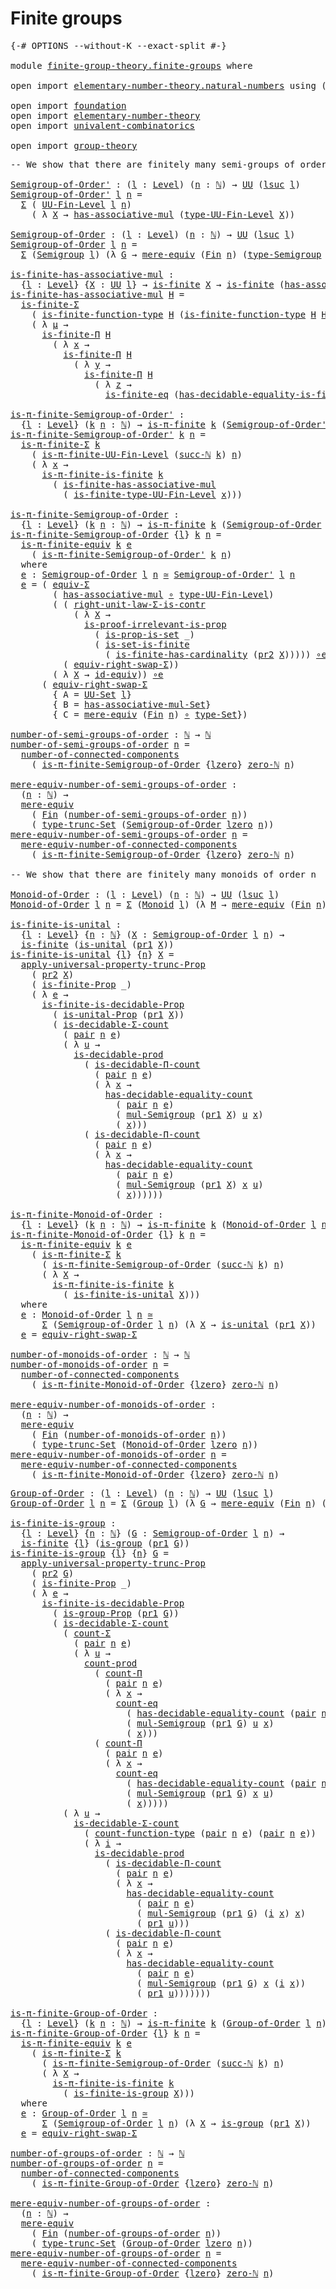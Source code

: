 # Finite groups

<pre class="Agda"><a id="26" class="Symbol">{-#</a> <a id="30" class="Keyword">OPTIONS</a> <a id="38" class="Pragma">--without-K</a> <a id="50" class="Pragma">--exact-split</a> <a id="64" class="Symbol">#-}</a>

<a id="69" class="Keyword">module</a> <a id="76" href="finite-group-theory.finite-groups.html" class="Module">finite-group-theory.finite-groups</a> <a id="110" class="Keyword">where</a>

<a id="117" class="Keyword">open</a> <a id="122" class="Keyword">import</a> <a id="129" href="elementary-number-theory.natural-numbers.html" class="Module">elementary-number-theory.natural-numbers</a> <a id="170" class="Keyword">using</a> <a id="176" class="Symbol">(</a><a id="177" href="elementary-number-theory.natural-numbers.html#1444" class="Datatype">ℕ</a><a id="178" class="Symbol">)</a>

<a id="181" class="Keyword">open</a> <a id="186" class="Keyword">import</a> <a id="193" href="foundation.html" class="Module">foundation</a>
<a id="204" class="Keyword">open</a> <a id="209" class="Keyword">import</a> <a id="216" href="elementary-number-theory.html" class="Module">elementary-number-theory</a>
<a id="241" class="Keyword">open</a> <a id="246" class="Keyword">import</a> <a id="253" href="univalent-combinatorics.html" class="Module">univalent-combinatorics</a>

<a id="278" class="Keyword">open</a> <a id="283" class="Keyword">import</a> <a id="290" href="group-theory.html" class="Module">group-theory</a>
</pre>
<pre class="Agda"><a id="316" class="Comment">-- We show that there are finitely many semi-groups of order n</a>

<a id="Semigroup-of-Order&#39;"></a><a id="380" href="finite-group-theory.finite-groups.html#380" class="Function">Semigroup-of-Order&#39;</a> <a id="400" class="Symbol">:</a> <a id="402" class="Symbol">(</a><a id="403" href="finite-group-theory.finite-groups.html#403" class="Bound">l</a> <a id="405" class="Symbol">:</a> <a id="407" href="Agda.Primitive.html#597" class="Postulate">Level</a><a id="412" class="Symbol">)</a> <a id="414" class="Symbol">(</a><a id="415" href="finite-group-theory.finite-groups.html#415" class="Bound">n</a> <a id="417" class="Symbol">:</a> <a id="419" href="elementary-number-theory.natural-numbers.html#1444" class="Datatype">ℕ</a><a id="420" class="Symbol">)</a> <a id="422" class="Symbol">→</a> <a id="424" href="Agda.Primitive.html#326" class="Primitive">UU</a> <a id="427" class="Symbol">(</a><a id="428" href="Agda.Primitive.html#780" class="Primitive">lsuc</a> <a id="433" href="finite-group-theory.finite-groups.html#403" class="Bound">l</a><a id="434" class="Symbol">)</a>
<a id="436" href="finite-group-theory.finite-groups.html#380" class="Function">Semigroup-of-Order&#39;</a> <a id="456" href="finite-group-theory.finite-groups.html#456" class="Bound">l</a> <a id="458" href="finite-group-theory.finite-groups.html#458" class="Bound">n</a> <a id="460" class="Symbol">=</a>
  <a id="464" href="foundation-core.dependent-pair-types.html#502" class="Record">Σ</a> <a id="466" class="Symbol">(</a> <a id="468" href="univalent-combinatorics.finite-types.html#4556" class="Function">UU-Fin-Level</a> <a id="481" href="finite-group-theory.finite-groups.html#456" class="Bound">l</a> <a id="483" href="finite-group-theory.finite-groups.html#458" class="Bound">n</a><a id="484" class="Symbol">)</a>
    <a id="490" class="Symbol">(</a> <a id="492" class="Symbol">λ</a> <a id="494" href="finite-group-theory.finite-groups.html#494" class="Bound">X</a> <a id="496" class="Symbol">→</a> <a id="498" href="group-theory.semigroups.html#465" class="Function">has-associative-mul</a> <a id="518" class="Symbol">(</a><a id="519" href="univalent-combinatorics.finite-types.html#4651" class="Function">type-UU-Fin-Level</a> <a id="537" href="finite-group-theory.finite-groups.html#494" class="Bound">X</a><a id="538" class="Symbol">))</a>

<a id="Semigroup-of-Order"></a><a id="542" href="finite-group-theory.finite-groups.html#542" class="Function">Semigroup-of-Order</a> <a id="561" class="Symbol">:</a> <a id="563" class="Symbol">(</a><a id="564" href="finite-group-theory.finite-groups.html#564" class="Bound">l</a> <a id="566" class="Symbol">:</a> <a id="568" href="Agda.Primitive.html#597" class="Postulate">Level</a><a id="573" class="Symbol">)</a> <a id="575" class="Symbol">(</a><a id="576" href="finite-group-theory.finite-groups.html#576" class="Bound">n</a> <a id="578" class="Symbol">:</a> <a id="580" href="elementary-number-theory.natural-numbers.html#1444" class="Datatype">ℕ</a><a id="581" class="Symbol">)</a> <a id="583" class="Symbol">→</a> <a id="585" href="Agda.Primitive.html#326" class="Primitive">UU</a> <a id="588" class="Symbol">(</a><a id="589" href="Agda.Primitive.html#780" class="Primitive">lsuc</a> <a id="594" href="finite-group-theory.finite-groups.html#564" class="Bound">l</a><a id="595" class="Symbol">)</a>
<a id="597" href="finite-group-theory.finite-groups.html#542" class="Function">Semigroup-of-Order</a> <a id="616" href="finite-group-theory.finite-groups.html#616" class="Bound">l</a> <a id="618" href="finite-group-theory.finite-groups.html#618" class="Bound">n</a> <a id="620" class="Symbol">=</a>
  <a id="624" href="foundation-core.dependent-pair-types.html#502" class="Record">Σ</a> <a id="626" class="Symbol">(</a><a id="627" href="group-theory.semigroups.html#737" class="Function">Semigroup</a> <a id="637" href="finite-group-theory.finite-groups.html#616" class="Bound">l</a><a id="638" class="Symbol">)</a> <a id="640" class="Symbol">(λ</a> <a id="643" href="finite-group-theory.finite-groups.html#643" class="Bound">G</a> <a id="645" class="Symbol">→</a> <a id="647" href="foundation.mere-equivalences.html#1406" class="Function">mere-equiv</a> <a id="658" class="Symbol">(</a><a id="659" href="univalent-combinatorics.standard-finite-types.html#2072" class="Function">Fin</a> <a id="663" href="finite-group-theory.finite-groups.html#618" class="Bound">n</a><a id="664" class="Symbol">)</a> <a id="666" class="Symbol">(</a><a id="667" href="group-theory.semigroups.html#933" class="Function">type-Semigroup</a> <a id="682" href="finite-group-theory.finite-groups.html#643" class="Bound">G</a><a id="683" class="Symbol">))</a>

<a id="is-finite-has-associative-mul"></a><a id="687" href="finite-group-theory.finite-groups.html#687" class="Function">is-finite-has-associative-mul</a> <a id="717" class="Symbol">:</a>
  <a id="721" class="Symbol">{</a><a id="722" href="finite-group-theory.finite-groups.html#722" class="Bound">l</a> <a id="724" class="Symbol">:</a> <a id="726" href="Agda.Primitive.html#597" class="Postulate">Level</a><a id="731" class="Symbol">}</a> <a id="733" class="Symbol">{</a><a id="734" href="finite-group-theory.finite-groups.html#734" class="Bound">X</a> <a id="736" class="Symbol">:</a> <a id="738" href="Agda.Primitive.html#326" class="Primitive">UU</a> <a id="741" href="finite-group-theory.finite-groups.html#722" class="Bound">l</a><a id="742" class="Symbol">}</a> <a id="744" class="Symbol">→</a> <a id="746" href="univalent-combinatorics.finite-types.html#3651" class="Function">is-finite</a> <a id="756" href="finite-group-theory.finite-groups.html#734" class="Bound">X</a> <a id="758" class="Symbol">→</a> <a id="760" href="univalent-combinatorics.finite-types.html#3651" class="Function">is-finite</a> <a id="770" class="Symbol">(</a><a id="771" href="group-theory.semigroups.html#465" class="Function">has-associative-mul</a> <a id="791" href="finite-group-theory.finite-groups.html#734" class="Bound">X</a><a id="792" class="Symbol">)</a>
<a id="794" href="finite-group-theory.finite-groups.html#687" class="Function">is-finite-has-associative-mul</a> <a id="824" href="finite-group-theory.finite-groups.html#824" class="Bound">H</a> <a id="826" class="Symbol">=</a>
  <a id="830" href="univalent-combinatorics.dependent-sum-finite-types.html#2472" class="Function">is-finite-Σ</a>
    <a id="846" class="Symbol">(</a> <a id="848" href="univalent-combinatorics.finite-function-types.html#810" class="Function">is-finite-function-type</a> <a id="872" href="finite-group-theory.finite-groups.html#824" class="Bound">H</a> <a id="874" class="Symbol">(</a><a id="875" href="univalent-combinatorics.finite-function-types.html#810" class="Function">is-finite-function-type</a> <a id="899" href="finite-group-theory.finite-groups.html#824" class="Bound">H</a> <a id="901" href="finite-group-theory.finite-groups.html#824" class="Bound">H</a><a id="902" class="Symbol">))</a>
    <a id="909" class="Symbol">(</a> <a id="911" class="Symbol">λ</a> <a id="913" href="finite-group-theory.finite-groups.html#913" class="Bound">μ</a> <a id="915" class="Symbol">→</a>
      <a id="923" href="univalent-combinatorics.dependent-product-finite-types.html#696" class="Function">is-finite-Π</a> <a id="935" href="finite-group-theory.finite-groups.html#824" class="Bound">H</a>
        <a id="945" class="Symbol">(</a> <a id="947" class="Symbol">λ</a> <a id="949" href="finite-group-theory.finite-groups.html#949" class="Bound">x</a> <a id="951" class="Symbol">→</a>
          <a id="963" href="univalent-combinatorics.dependent-product-finite-types.html#696" class="Function">is-finite-Π</a> <a id="975" href="finite-group-theory.finite-groups.html#824" class="Bound">H</a>
            <a id="989" class="Symbol">(</a> <a id="991" class="Symbol">λ</a> <a id="993" href="finite-group-theory.finite-groups.html#993" class="Bound">y</a> <a id="995" class="Symbol">→</a>
              <a id="1011" href="univalent-combinatorics.dependent-product-finite-types.html#696" class="Function">is-finite-Π</a> <a id="1023" href="finite-group-theory.finite-groups.html#824" class="Bound">H</a>
                <a id="1041" class="Symbol">(</a> <a id="1043" class="Symbol">λ</a> <a id="1045" href="finite-group-theory.finite-groups.html#1045" class="Bound">z</a> <a id="1047" class="Symbol">→</a>
                  <a id="1067" href="univalent-combinatorics.equality-finite-types.html#3302" class="Function">is-finite-eq</a> <a id="1080" class="Symbol">(</a><a id="1081" href="univalent-combinatorics.equality-finite-types.html#1960" class="Function">has-decidable-equality-is-finite</a> <a id="1114" href="finite-group-theory.finite-groups.html#824" class="Bound">H</a><a id="1115" class="Symbol">)))))</a>

<a id="is-π-finite-Semigroup-of-Order&#39;"></a><a id="1122" href="finite-group-theory.finite-groups.html#1122" class="Function">is-π-finite-Semigroup-of-Order&#39;</a> <a id="1154" class="Symbol">:</a>
  <a id="1158" class="Symbol">{</a><a id="1159" href="finite-group-theory.finite-groups.html#1159" class="Bound">l</a> <a id="1161" class="Symbol">:</a> <a id="1163" href="Agda.Primitive.html#597" class="Postulate">Level</a><a id="1168" class="Symbol">}</a> <a id="1170" class="Symbol">(</a><a id="1171" href="finite-group-theory.finite-groups.html#1171" class="Bound">k</a> <a id="1173" href="finite-group-theory.finite-groups.html#1173" class="Bound">n</a> <a id="1175" class="Symbol">:</a> <a id="1177" href="elementary-number-theory.natural-numbers.html#1444" class="Datatype">ℕ</a><a id="1178" class="Symbol">)</a> <a id="1180" class="Symbol">→</a> <a id="1182" href="univalent-combinatorics.pi-finite-types.html#8662" class="Function">is-π-finite</a> <a id="1194" href="finite-group-theory.finite-groups.html#1171" class="Bound">k</a> <a id="1196" class="Symbol">(</a><a id="1197" href="finite-group-theory.finite-groups.html#380" class="Function">Semigroup-of-Order&#39;</a> <a id="1217" href="finite-group-theory.finite-groups.html#1159" class="Bound">l</a> <a id="1219" href="finite-group-theory.finite-groups.html#1173" class="Bound">n</a><a id="1220" class="Symbol">)</a>
<a id="1222" href="finite-group-theory.finite-groups.html#1122" class="Function">is-π-finite-Semigroup-of-Order&#39;</a> <a id="1254" href="finite-group-theory.finite-groups.html#1254" class="Bound">k</a> <a id="1256" href="finite-group-theory.finite-groups.html#1256" class="Bound">n</a> <a id="1258" class="Symbol">=</a>
  <a id="1262" href="univalent-combinatorics.pi-finite-types.html#34721" class="Function">is-π-finite-Σ</a> <a id="1276" href="finite-group-theory.finite-groups.html#1254" class="Bound">k</a>
    <a id="1282" class="Symbol">(</a> <a id="1284" href="univalent-combinatorics.pi-finite-types.html#15756" class="Function">is-π-finite-UU-Fin-Level</a> <a id="1309" class="Symbol">(</a><a id="1310" href="elementary-number-theory.natural-numbers.html#1478" class="InductiveConstructor">succ-ℕ</a> <a id="1317" href="finite-group-theory.finite-groups.html#1254" class="Bound">k</a><a id="1318" class="Symbol">)</a> <a id="1320" href="finite-group-theory.finite-groups.html#1256" class="Bound">n</a><a id="1321" class="Symbol">)</a>
    <a id="1327" class="Symbol">(</a> <a id="1329" class="Symbol">λ</a> <a id="1331" href="finite-group-theory.finite-groups.html#1331" class="Bound">x</a> <a id="1333" class="Symbol">→</a>
      <a id="1341" href="univalent-combinatorics.pi-finite-types.html#14661" class="Function">is-π-finite-is-finite</a> <a id="1363" href="finite-group-theory.finite-groups.html#1254" class="Bound">k</a>
        <a id="1373" class="Symbol">(</a> <a id="1375" href="finite-group-theory.finite-groups.html#687" class="Function">is-finite-has-associative-mul</a>
          <a id="1415" class="Symbol">(</a> <a id="1417" href="univalent-combinatorics.finite-types.html#9696" class="Function">is-finite-type-UU-Fin-Level</a> <a id="1445" href="finite-group-theory.finite-groups.html#1331" class="Bound">x</a><a id="1446" class="Symbol">)))</a>

<a id="is-π-finite-Semigroup-of-Order"></a><a id="1451" href="finite-group-theory.finite-groups.html#1451" class="Function">is-π-finite-Semigroup-of-Order</a> <a id="1482" class="Symbol">:</a>
  <a id="1486" class="Symbol">{</a><a id="1487" href="finite-group-theory.finite-groups.html#1487" class="Bound">l</a> <a id="1489" class="Symbol">:</a> <a id="1491" href="Agda.Primitive.html#597" class="Postulate">Level</a><a id="1496" class="Symbol">}</a> <a id="1498" class="Symbol">(</a><a id="1499" href="finite-group-theory.finite-groups.html#1499" class="Bound">k</a> <a id="1501" href="finite-group-theory.finite-groups.html#1501" class="Bound">n</a> <a id="1503" class="Symbol">:</a> <a id="1505" href="elementary-number-theory.natural-numbers.html#1444" class="Datatype">ℕ</a><a id="1506" class="Symbol">)</a> <a id="1508" class="Symbol">→</a> <a id="1510" href="univalent-combinatorics.pi-finite-types.html#8662" class="Function">is-π-finite</a> <a id="1522" href="finite-group-theory.finite-groups.html#1499" class="Bound">k</a> <a id="1524" class="Symbol">(</a><a id="1525" href="finite-group-theory.finite-groups.html#542" class="Function">Semigroup-of-Order</a> <a id="1544" href="finite-group-theory.finite-groups.html#1487" class="Bound">l</a> <a id="1546" href="finite-group-theory.finite-groups.html#1501" class="Bound">n</a><a id="1547" class="Symbol">)</a>
<a id="1549" href="finite-group-theory.finite-groups.html#1451" class="Function">is-π-finite-Semigroup-of-Order</a> <a id="1580" class="Symbol">{</a><a id="1581" href="finite-group-theory.finite-groups.html#1581" class="Bound">l</a><a id="1582" class="Symbol">}</a> <a id="1584" href="finite-group-theory.finite-groups.html#1584" class="Bound">k</a> <a id="1586" href="finite-group-theory.finite-groups.html#1586" class="Bound">n</a> <a id="1588" class="Symbol">=</a>
  <a id="1592" href="univalent-combinatorics.pi-finite-types.html#10868" class="Function">is-π-finite-equiv</a> <a id="1610" href="finite-group-theory.finite-groups.html#1584" class="Bound">k</a> <a id="1612" href="finite-group-theory.finite-groups.html#1667" class="Function">e</a>
    <a id="1618" class="Symbol">(</a> <a id="1620" href="finite-group-theory.finite-groups.html#1122" class="Function">is-π-finite-Semigroup-of-Order&#39;</a> <a id="1652" href="finite-group-theory.finite-groups.html#1584" class="Bound">k</a> <a id="1654" href="finite-group-theory.finite-groups.html#1586" class="Bound">n</a><a id="1655" class="Symbol">)</a>
  <a id="1659" class="Keyword">where</a>
  <a id="1667" href="finite-group-theory.finite-groups.html#1667" class="Function">e</a> <a id="1669" class="Symbol">:</a> <a id="1671" href="finite-group-theory.finite-groups.html#542" class="Function">Semigroup-of-Order</a> <a id="1690" href="finite-group-theory.finite-groups.html#1581" class="Bound">l</a> <a id="1692" href="finite-group-theory.finite-groups.html#1586" class="Bound">n</a> <a id="1694" href="foundation-core.equivalences.html#1607" class="Function Operator">≃</a> <a id="1696" href="finite-group-theory.finite-groups.html#380" class="Function">Semigroup-of-Order&#39;</a> <a id="1716" href="finite-group-theory.finite-groups.html#1581" class="Bound">l</a> <a id="1718" href="finite-group-theory.finite-groups.html#1586" class="Bound">n</a>
  <a id="1722" href="finite-group-theory.finite-groups.html#1667" class="Function">e</a> <a id="1724" class="Symbol">=</a> <a id="1726" class="Symbol">(</a> <a id="1728" href="foundation-core.functoriality-dependent-pair-types.html#10421" class="Function">equiv-Σ</a>
        <a id="1744" class="Symbol">(</a> <a id="1746" href="group-theory.semigroups.html#465" class="Function">has-associative-mul</a> <a id="1766" href="foundation-core.functions.html#407" class="Function Operator">∘</a> <a id="1768" href="univalent-combinatorics.finite-types.html#4651" class="Function">type-UU-Fin-Level</a><a id="1785" class="Symbol">)</a>
        <a id="1795" class="Symbol">(</a> <a id="1797" class="Symbol">(</a> <a id="1799" href="foundation-core.type-arithmetic-dependent-pair-types.html#4301" class="Function">right-unit-law-Σ-is-contr</a>
            <a id="1837" class="Symbol">(</a> <a id="1839" class="Symbol">λ</a> <a id="1841" href="finite-group-theory.finite-groups.html#1841" class="Bound">X</a> <a id="1843" class="Symbol">→</a>
              <a id="1859" href="foundation-core.propositions.html#2978" class="Function">is-proof-irrelevant-is-prop</a>
                <a id="1903" class="Symbol">(</a> <a id="1905" href="foundation.sets.html#2041" class="Function">is-prop-is-set</a> <a id="1920" class="Symbol">_)</a>
                <a id="1939" class="Symbol">(</a> <a id="1941" href="univalent-combinatorics.equality-finite-types.html#1601" class="Function">is-set-is-finite</a>
                  <a id="1976" class="Symbol">(</a> <a id="1978" href="univalent-combinatorics.finite-types.html#11492" class="Function">is-finite-has-cardinality</a> <a id="2004" class="Symbol">(</a><a id="2005" href="foundation-core.dependent-pair-types.html#604" class="Field">pr2</a> <a id="2009" href="finite-group-theory.finite-groups.html#1841" class="Bound">X</a><a id="2010" class="Symbol">)))))</a> <a id="2016" href="foundation-core.equivalences.html#7843" class="Function Operator">∘e</a>
          <a id="2029" class="Symbol">(</a> <a id="2031" href="foundation-core.type-arithmetic-dependent-pair-types.html#11499" class="Function">equiv-right-swap-Σ</a><a id="2049" class="Symbol">))</a>
        <a id="2060" class="Symbol">(</a> <a id="2062" class="Symbol">λ</a> <a id="2064" href="finite-group-theory.finite-groups.html#2064" class="Bound">X</a> <a id="2066" class="Symbol">→</a> <a id="2068" href="foundation-core.equivalences.html#2480" class="Function">id-equiv</a><a id="2076" class="Symbol">))</a> <a id="2079" href="foundation-core.equivalences.html#7843" class="Function Operator">∘e</a>
      <a id="2088" class="Symbol">(</a> <a id="2090" href="foundation-core.type-arithmetic-dependent-pair-types.html#11499" class="Function">equiv-right-swap-Σ</a>
        <a id="2117" class="Symbol">{</a> <a id="2119" class="Argument">A</a> <a id="2121" class="Symbol">=</a> <a id="2123" href="foundation-core.sets.html#1177" class="Function">UU-Set</a> <a id="2130" href="finite-group-theory.finite-groups.html#1581" class="Bound">l</a><a id="2131" class="Symbol">}</a>
        <a id="2141" class="Symbol">{</a> <a id="2143" class="Argument">B</a> <a id="2145" class="Symbol">=</a> <a id="2147" href="group-theory.semigroups.html#611" class="Function">has-associative-mul-Set</a><a id="2170" class="Symbol">}</a>
        <a id="2180" class="Symbol">{</a> <a id="2182" class="Argument">C</a> <a id="2184" class="Symbol">=</a> <a id="2186" href="foundation.mere-equivalences.html#1406" class="Function">mere-equiv</a> <a id="2197" class="Symbol">(</a><a id="2198" href="univalent-combinatorics.standard-finite-types.html#2072" class="Function">Fin</a> <a id="2202" href="finite-group-theory.finite-groups.html#1586" class="Bound">n</a><a id="2203" class="Symbol">)</a> <a id="2205" href="foundation-core.functions.html#407" class="Function Operator">∘</a> <a id="2207" href="foundation-core.sets.html#1291" class="Function">type-Set</a><a id="2215" class="Symbol">})</a>

<a id="number-of-semi-groups-of-order"></a><a id="2219" href="finite-group-theory.finite-groups.html#2219" class="Function">number-of-semi-groups-of-order</a> <a id="2250" class="Symbol">:</a> <a id="2252" href="elementary-number-theory.natural-numbers.html#1444" class="Datatype">ℕ</a> <a id="2254" class="Symbol">→</a> <a id="2256" href="elementary-number-theory.natural-numbers.html#1444" class="Datatype">ℕ</a>
<a id="2258" href="finite-group-theory.finite-groups.html#2219" class="Function">number-of-semi-groups-of-order</a> <a id="2289" href="finite-group-theory.finite-groups.html#2289" class="Bound">n</a> <a id="2291" class="Symbol">=</a>
  <a id="2295" href="univalent-combinatorics.pi-finite-types.html#7940" class="Function">number-of-connected-components</a>
    <a id="2330" class="Symbol">(</a> <a id="2332" href="finite-group-theory.finite-groups.html#1451" class="Function">is-π-finite-Semigroup-of-Order</a> <a id="2363" class="Symbol">{</a><a id="2364" href="Agda.Primitive.html#764" class="Primitive">lzero</a><a id="2369" class="Symbol">}</a> <a id="2371" href="elementary-number-theory.natural-numbers.html#1465" class="InductiveConstructor">zero-ℕ</a> <a id="2378" href="finite-group-theory.finite-groups.html#2289" class="Bound">n</a><a id="2379" class="Symbol">)</a>

<a id="mere-equiv-number-of-semi-groups-of-order"></a><a id="2382" href="finite-group-theory.finite-groups.html#2382" class="Function">mere-equiv-number-of-semi-groups-of-order</a> <a id="2424" class="Symbol">:</a>
  <a id="2428" class="Symbol">(</a><a id="2429" href="finite-group-theory.finite-groups.html#2429" class="Bound">n</a> <a id="2431" class="Symbol">:</a> <a id="2433" href="elementary-number-theory.natural-numbers.html#1444" class="Datatype">ℕ</a><a id="2434" class="Symbol">)</a> <a id="2436" class="Symbol">→</a>
  <a id="2440" href="foundation.mere-equivalences.html#1406" class="Function">mere-equiv</a>
    <a id="2455" class="Symbol">(</a> <a id="2457" href="univalent-combinatorics.standard-finite-types.html#2072" class="Function">Fin</a> <a id="2461" class="Symbol">(</a><a id="2462" href="finite-group-theory.finite-groups.html#2219" class="Function">number-of-semi-groups-of-order</a> <a id="2493" href="finite-group-theory.finite-groups.html#2429" class="Bound">n</a><a id="2494" class="Symbol">))</a>
    <a id="2501" class="Symbol">(</a> <a id="2503" href="foundation.set-truncations.html#3386" class="Postulate">type-trunc-Set</a> <a id="2518" class="Symbol">(</a><a id="2519" href="finite-group-theory.finite-groups.html#542" class="Function">Semigroup-of-Order</a> <a id="2538" href="Agda.Primitive.html#764" class="Primitive">lzero</a> <a id="2544" href="finite-group-theory.finite-groups.html#2429" class="Bound">n</a><a id="2545" class="Symbol">))</a>
<a id="2548" href="finite-group-theory.finite-groups.html#2382" class="Function">mere-equiv-number-of-semi-groups-of-order</a> <a id="2590" href="finite-group-theory.finite-groups.html#2590" class="Bound">n</a> <a id="2592" class="Symbol">=</a>
  <a id="2596" href="univalent-combinatorics.pi-finite-types.html#8105" class="Function">mere-equiv-number-of-connected-components</a>
    <a id="2642" class="Symbol">(</a> <a id="2644" href="finite-group-theory.finite-groups.html#1451" class="Function">is-π-finite-Semigroup-of-Order</a> <a id="2675" class="Symbol">{</a><a id="2676" href="Agda.Primitive.html#764" class="Primitive">lzero</a><a id="2681" class="Symbol">}</a> <a id="2683" href="elementary-number-theory.natural-numbers.html#1465" class="InductiveConstructor">zero-ℕ</a> <a id="2690" href="finite-group-theory.finite-groups.html#2590" class="Bound">n</a><a id="2691" class="Symbol">)</a>

<a id="2694" class="Comment">-- We show that there are finitely many monoids of order n</a>

<a id="Monoid-of-Order"></a><a id="2754" href="finite-group-theory.finite-groups.html#2754" class="Function">Monoid-of-Order</a> <a id="2770" class="Symbol">:</a> <a id="2772" class="Symbol">(</a><a id="2773" href="finite-group-theory.finite-groups.html#2773" class="Bound">l</a> <a id="2775" class="Symbol">:</a> <a id="2777" href="Agda.Primitive.html#597" class="Postulate">Level</a><a id="2782" class="Symbol">)</a> <a id="2784" class="Symbol">(</a><a id="2785" href="finite-group-theory.finite-groups.html#2785" class="Bound">n</a> <a id="2787" class="Symbol">:</a> <a id="2789" href="elementary-number-theory.natural-numbers.html#1444" class="Datatype">ℕ</a><a id="2790" class="Symbol">)</a> <a id="2792" class="Symbol">→</a> <a id="2794" href="Agda.Primitive.html#326" class="Primitive">UU</a> <a id="2797" class="Symbol">(</a><a id="2798" href="Agda.Primitive.html#780" class="Primitive">lsuc</a> <a id="2803" href="finite-group-theory.finite-groups.html#2773" class="Bound">l</a><a id="2804" class="Symbol">)</a>
<a id="2806" href="finite-group-theory.finite-groups.html#2754" class="Function">Monoid-of-Order</a> <a id="2822" href="finite-group-theory.finite-groups.html#2822" class="Bound">l</a> <a id="2824" href="finite-group-theory.finite-groups.html#2824" class="Bound">n</a> <a id="2826" class="Symbol">=</a> <a id="2828" href="foundation-core.dependent-pair-types.html#502" class="Record">Σ</a> <a id="2830" class="Symbol">(</a><a id="2831" href="group-theory.monoids.html#1048" class="Function">Monoid</a> <a id="2838" href="finite-group-theory.finite-groups.html#2822" class="Bound">l</a><a id="2839" class="Symbol">)</a> <a id="2841" class="Symbol">(λ</a> <a id="2844" href="finite-group-theory.finite-groups.html#2844" class="Bound">M</a> <a id="2846" class="Symbol">→</a> <a id="2848" href="foundation.mere-equivalences.html#1406" class="Function">mere-equiv</a> <a id="2859" class="Symbol">(</a><a id="2860" href="univalent-combinatorics.standard-finite-types.html#2072" class="Function">Fin</a> <a id="2864" href="finite-group-theory.finite-groups.html#2824" class="Bound">n</a><a id="2865" class="Symbol">)</a> <a id="2867" class="Symbol">(</a><a id="2868" href="group-theory.monoids.html#1213" class="Function">type-Monoid</a> <a id="2880" href="finite-group-theory.finite-groups.html#2844" class="Bound">M</a><a id="2881" class="Symbol">))</a>

<a id="is-finite-is-unital"></a><a id="2885" href="finite-group-theory.finite-groups.html#2885" class="Function">is-finite-is-unital</a> <a id="2905" class="Symbol">:</a>
  <a id="2909" class="Symbol">{</a><a id="2910" href="finite-group-theory.finite-groups.html#2910" class="Bound">l</a> <a id="2912" class="Symbol">:</a> <a id="2914" href="Agda.Primitive.html#597" class="Postulate">Level</a><a id="2919" class="Symbol">}</a> <a id="2921" class="Symbol">{</a><a id="2922" href="finite-group-theory.finite-groups.html#2922" class="Bound">n</a> <a id="2924" class="Symbol">:</a> <a id="2926" href="elementary-number-theory.natural-numbers.html#1444" class="Datatype">ℕ</a><a id="2927" class="Symbol">}</a> <a id="2929" class="Symbol">(</a><a id="2930" href="finite-group-theory.finite-groups.html#2930" class="Bound">X</a> <a id="2932" class="Symbol">:</a> <a id="2934" href="finite-group-theory.finite-groups.html#542" class="Function">Semigroup-of-Order</a> <a id="2953" href="finite-group-theory.finite-groups.html#2910" class="Bound">l</a> <a id="2955" href="finite-group-theory.finite-groups.html#2922" class="Bound">n</a><a id="2956" class="Symbol">)</a> <a id="2958" class="Symbol">→</a>
  <a id="2962" href="univalent-combinatorics.finite-types.html#3651" class="Function">is-finite</a> <a id="2972" class="Symbol">(</a><a id="2973" href="group-theory.monoids.html#825" class="Function">is-unital</a> <a id="2983" class="Symbol">(</a><a id="2984" href="foundation-core.dependent-pair-types.html#592" class="Field">pr1</a> <a id="2988" href="finite-group-theory.finite-groups.html#2930" class="Bound">X</a><a id="2989" class="Symbol">))</a>
<a id="2992" href="finite-group-theory.finite-groups.html#2885" class="Function">is-finite-is-unital</a> <a id="3012" class="Symbol">{</a><a id="3013" href="finite-group-theory.finite-groups.html#3013" class="Bound">l</a><a id="3014" class="Symbol">}</a> <a id="3016" class="Symbol">{</a><a id="3017" href="finite-group-theory.finite-groups.html#3017" class="Bound">n</a><a id="3018" class="Symbol">}</a> <a id="3020" href="finite-group-theory.finite-groups.html#3020" class="Bound">X</a> <a id="3022" class="Symbol">=</a>
  <a id="3026" href="foundation.propositional-truncations.html#5581" class="Function">apply-universal-property-trunc-Prop</a>
    <a id="3066" class="Symbol">(</a> <a id="3068" href="foundation-core.dependent-pair-types.html#604" class="Field">pr2</a> <a id="3072" href="finite-group-theory.finite-groups.html#3020" class="Bound">X</a><a id="3073" class="Symbol">)</a>
    <a id="3079" class="Symbol">(</a> <a id="3081" href="univalent-combinatorics.finite-types.html#3560" class="Function">is-finite-Prop</a> <a id="3096" class="Symbol">_)</a>
    <a id="3103" class="Symbol">(</a> <a id="3105" class="Symbol">λ</a> <a id="3107" href="finite-group-theory.finite-groups.html#3107" class="Bound">e</a> <a id="3109" class="Symbol">→</a>
      <a id="3117" href="univalent-combinatorics.finite-types.html#8457" class="Function">is-finite-is-decidable-Prop</a>
        <a id="3153" class="Symbol">(</a> <a id="3155" href="group-theory.monoids.html#3196" class="Function">is-unital-Prop</a> <a id="3170" class="Symbol">(</a><a id="3171" href="foundation-core.dependent-pair-types.html#592" class="Field">pr1</a> <a id="3175" href="finite-group-theory.finite-groups.html#3020" class="Bound">X</a><a id="3176" class="Symbol">))</a>
        <a id="3187" class="Symbol">(</a> <a id="3189" href="univalent-combinatorics.decidable-dependent-pair-types.html#1939" class="Function">is-decidable-Σ-count</a>
          <a id="3220" class="Symbol">(</a> <a id="3222" href="foundation-core.dependent-pair-types.html#575" class="InductiveConstructor">pair</a> <a id="3227" href="finite-group-theory.finite-groups.html#3017" class="Bound">n</a> <a id="3229" href="finite-group-theory.finite-groups.html#3107" class="Bound">e</a><a id="3230" class="Symbol">)</a>
          <a id="3242" class="Symbol">(</a> <a id="3244" class="Symbol">λ</a> <a id="3246" href="finite-group-theory.finite-groups.html#3246" class="Bound">u</a> <a id="3248" class="Symbol">→</a>
            <a id="3262" href="foundation.decidable-types.html#3737" class="Function">is-decidable-prod</a>
              <a id="3294" class="Symbol">(</a> <a id="3296" href="univalent-combinatorics.decidable-dependent-function-types.html#1779" class="Function">is-decidable-Π-count</a>
                <a id="3333" class="Symbol">(</a> <a id="3335" href="foundation-core.dependent-pair-types.html#575" class="InductiveConstructor">pair</a> <a id="3340" href="finite-group-theory.finite-groups.html#3017" class="Bound">n</a> <a id="3342" href="finite-group-theory.finite-groups.html#3107" class="Bound">e</a><a id="3343" class="Symbol">)</a>
                <a id="3361" class="Symbol">(</a> <a id="3363" class="Symbol">λ</a> <a id="3365" href="finite-group-theory.finite-groups.html#3365" class="Bound">x</a> <a id="3367" class="Symbol">→</a>
                  <a id="3387" href="univalent-combinatorics.counting.html#5708" class="Function">has-decidable-equality-count</a>
                    <a id="3436" class="Symbol">(</a> <a id="3438" href="foundation-core.dependent-pair-types.html#575" class="InductiveConstructor">pair</a> <a id="3443" href="finite-group-theory.finite-groups.html#3017" class="Bound">n</a> <a id="3445" href="finite-group-theory.finite-groups.html#3107" class="Bound">e</a><a id="3446" class="Symbol">)</a>
                    <a id="3468" class="Symbol">(</a> <a id="3470" href="group-theory.semigroups.html#1207" class="Function">mul-Semigroup</a> <a id="3484" class="Symbol">(</a><a id="3485" href="foundation-core.dependent-pair-types.html#592" class="Field">pr1</a> <a id="3489" href="finite-group-theory.finite-groups.html#3020" class="Bound">X</a><a id="3490" class="Symbol">)</a> <a id="3492" href="finite-group-theory.finite-groups.html#3246" class="Bound">u</a> <a id="3494" href="finite-group-theory.finite-groups.html#3365" class="Bound">x</a><a id="3495" class="Symbol">)</a>
                    <a id="3517" class="Symbol">(</a> <a id="3519" href="finite-group-theory.finite-groups.html#3365" class="Bound">x</a><a id="3520" class="Symbol">)))</a>
              <a id="3538" class="Symbol">(</a> <a id="3540" href="univalent-combinatorics.decidable-dependent-function-types.html#1779" class="Function">is-decidable-Π-count</a>
                <a id="3577" class="Symbol">(</a> <a id="3579" href="foundation-core.dependent-pair-types.html#575" class="InductiveConstructor">pair</a> <a id="3584" href="finite-group-theory.finite-groups.html#3017" class="Bound">n</a> <a id="3586" href="finite-group-theory.finite-groups.html#3107" class="Bound">e</a><a id="3587" class="Symbol">)</a>
                <a id="3605" class="Symbol">(</a> <a id="3607" class="Symbol">λ</a> <a id="3609" href="finite-group-theory.finite-groups.html#3609" class="Bound">x</a> <a id="3611" class="Symbol">→</a>
                  <a id="3631" href="univalent-combinatorics.counting.html#5708" class="Function">has-decidable-equality-count</a>
                    <a id="3680" class="Symbol">(</a> <a id="3682" href="foundation-core.dependent-pair-types.html#575" class="InductiveConstructor">pair</a> <a id="3687" href="finite-group-theory.finite-groups.html#3017" class="Bound">n</a> <a id="3689" href="finite-group-theory.finite-groups.html#3107" class="Bound">e</a><a id="3690" class="Symbol">)</a>
                    <a id="3712" class="Symbol">(</a> <a id="3714" href="group-theory.semigroups.html#1207" class="Function">mul-Semigroup</a> <a id="3728" class="Symbol">(</a><a id="3729" href="foundation-core.dependent-pair-types.html#592" class="Field">pr1</a> <a id="3733" href="finite-group-theory.finite-groups.html#3020" class="Bound">X</a><a id="3734" class="Symbol">)</a> <a id="3736" href="finite-group-theory.finite-groups.html#3609" class="Bound">x</a> <a id="3738" href="finite-group-theory.finite-groups.html#3246" class="Bound">u</a><a id="3739" class="Symbol">)</a>
                    <a id="3761" class="Symbol">(</a> <a id="3763" href="finite-group-theory.finite-groups.html#3609" class="Bound">x</a><a id="3764" class="Symbol">))))))</a>

<a id="is-π-finite-Monoid-of-Order"></a><a id="3772" href="finite-group-theory.finite-groups.html#3772" class="Function">is-π-finite-Monoid-of-Order</a> <a id="3800" class="Symbol">:</a>
  <a id="3804" class="Symbol">{</a><a id="3805" href="finite-group-theory.finite-groups.html#3805" class="Bound">l</a> <a id="3807" class="Symbol">:</a> <a id="3809" href="Agda.Primitive.html#597" class="Postulate">Level</a><a id="3814" class="Symbol">}</a> <a id="3816" class="Symbol">(</a><a id="3817" href="finite-group-theory.finite-groups.html#3817" class="Bound">k</a> <a id="3819" href="finite-group-theory.finite-groups.html#3819" class="Bound">n</a> <a id="3821" class="Symbol">:</a> <a id="3823" href="elementary-number-theory.natural-numbers.html#1444" class="Datatype">ℕ</a><a id="3824" class="Symbol">)</a> <a id="3826" class="Symbol">→</a> <a id="3828" href="univalent-combinatorics.pi-finite-types.html#8662" class="Function">is-π-finite</a> <a id="3840" href="finite-group-theory.finite-groups.html#3817" class="Bound">k</a> <a id="3842" class="Symbol">(</a><a id="3843" href="finite-group-theory.finite-groups.html#2754" class="Function">Monoid-of-Order</a> <a id="3859" href="finite-group-theory.finite-groups.html#3805" class="Bound">l</a> <a id="3861" href="finite-group-theory.finite-groups.html#3819" class="Bound">n</a><a id="3862" class="Symbol">)</a>
<a id="3864" href="finite-group-theory.finite-groups.html#3772" class="Function">is-π-finite-Monoid-of-Order</a> <a id="3892" class="Symbol">{</a><a id="3893" href="finite-group-theory.finite-groups.html#3893" class="Bound">l</a><a id="3894" class="Symbol">}</a> <a id="3896" href="finite-group-theory.finite-groups.html#3896" class="Bound">k</a> <a id="3898" href="finite-group-theory.finite-groups.html#3898" class="Bound">n</a> <a id="3900" class="Symbol">=</a>
  <a id="3904" href="univalent-combinatorics.pi-finite-types.html#10868" class="Function">is-π-finite-equiv</a> <a id="3922" href="finite-group-theory.finite-groups.html#3896" class="Bound">k</a> <a id="3924" href="finite-group-theory.finite-groups.html#4094" class="Function">e</a>
    <a id="3930" class="Symbol">(</a> <a id="3932" href="univalent-combinatorics.pi-finite-types.html#34721" class="Function">is-π-finite-Σ</a> <a id="3946" href="finite-group-theory.finite-groups.html#3896" class="Bound">k</a>
      <a id="3954" class="Symbol">(</a> <a id="3956" href="finite-group-theory.finite-groups.html#1451" class="Function">is-π-finite-Semigroup-of-Order</a> <a id="3987" class="Symbol">(</a><a id="3988" href="elementary-number-theory.natural-numbers.html#1478" class="InductiveConstructor">succ-ℕ</a> <a id="3995" href="finite-group-theory.finite-groups.html#3896" class="Bound">k</a><a id="3996" class="Symbol">)</a> <a id="3998" href="finite-group-theory.finite-groups.html#3898" class="Bound">n</a><a id="3999" class="Symbol">)</a>
      <a id="4007" class="Symbol">(</a> <a id="4009" class="Symbol">λ</a> <a id="4011" href="finite-group-theory.finite-groups.html#4011" class="Bound">X</a> <a id="4013" class="Symbol">→</a>
        <a id="4023" href="univalent-combinatorics.pi-finite-types.html#14661" class="Function">is-π-finite-is-finite</a> <a id="4045" href="finite-group-theory.finite-groups.html#3896" class="Bound">k</a>
          <a id="4057" class="Symbol">(</a> <a id="4059" href="finite-group-theory.finite-groups.html#2885" class="Function">is-finite-is-unital</a> <a id="4079" href="finite-group-theory.finite-groups.html#4011" class="Bound">X</a><a id="4080" class="Symbol">)))</a>
  <a id="4086" class="Keyword">where</a>
  <a id="4094" href="finite-group-theory.finite-groups.html#4094" class="Function">e</a> <a id="4096" class="Symbol">:</a> <a id="4098" href="finite-group-theory.finite-groups.html#2754" class="Function">Monoid-of-Order</a> <a id="4114" href="finite-group-theory.finite-groups.html#3893" class="Bound">l</a> <a id="4116" href="finite-group-theory.finite-groups.html#3898" class="Bound">n</a> <a id="4118" href="foundation-core.equivalences.html#1607" class="Function Operator">≃</a>
      <a id="4126" href="foundation-core.dependent-pair-types.html#502" class="Record">Σ</a> <a id="4128" class="Symbol">(</a><a id="4129" href="finite-group-theory.finite-groups.html#542" class="Function">Semigroup-of-Order</a> <a id="4148" href="finite-group-theory.finite-groups.html#3893" class="Bound">l</a> <a id="4150" href="finite-group-theory.finite-groups.html#3898" class="Bound">n</a><a id="4151" class="Symbol">)</a> <a id="4153" class="Symbol">(λ</a> <a id="4156" href="finite-group-theory.finite-groups.html#4156" class="Bound">X</a> <a id="4158" class="Symbol">→</a> <a id="4160" href="group-theory.monoids.html#825" class="Function">is-unital</a> <a id="4170" class="Symbol">(</a><a id="4171" href="foundation-core.dependent-pair-types.html#592" class="Field">pr1</a> <a id="4175" href="finite-group-theory.finite-groups.html#4156" class="Bound">X</a><a id="4176" class="Symbol">))</a>
  <a id="4181" href="finite-group-theory.finite-groups.html#4094" class="Function">e</a> <a id="4183" class="Symbol">=</a> <a id="4185" href="foundation-core.type-arithmetic-dependent-pair-types.html#11499" class="Function">equiv-right-swap-Σ</a>

<a id="number-of-monoids-of-order"></a><a id="4205" href="finite-group-theory.finite-groups.html#4205" class="Function">number-of-monoids-of-order</a> <a id="4232" class="Symbol">:</a> <a id="4234" href="elementary-number-theory.natural-numbers.html#1444" class="Datatype">ℕ</a> <a id="4236" class="Symbol">→</a> <a id="4238" href="elementary-number-theory.natural-numbers.html#1444" class="Datatype">ℕ</a>
<a id="4240" href="finite-group-theory.finite-groups.html#4205" class="Function">number-of-monoids-of-order</a> <a id="4267" href="finite-group-theory.finite-groups.html#4267" class="Bound">n</a> <a id="4269" class="Symbol">=</a>
  <a id="4273" href="univalent-combinatorics.pi-finite-types.html#7940" class="Function">number-of-connected-components</a>
    <a id="4308" class="Symbol">(</a> <a id="4310" href="finite-group-theory.finite-groups.html#3772" class="Function">is-π-finite-Monoid-of-Order</a> <a id="4338" class="Symbol">{</a><a id="4339" href="Agda.Primitive.html#764" class="Primitive">lzero</a><a id="4344" class="Symbol">}</a> <a id="4346" href="elementary-number-theory.natural-numbers.html#1465" class="InductiveConstructor">zero-ℕ</a> <a id="4353" href="finite-group-theory.finite-groups.html#4267" class="Bound">n</a><a id="4354" class="Symbol">)</a>

<a id="mere-equiv-number-of-monoids-of-order"></a><a id="4357" href="finite-group-theory.finite-groups.html#4357" class="Function">mere-equiv-number-of-monoids-of-order</a> <a id="4395" class="Symbol">:</a>
  <a id="4399" class="Symbol">(</a><a id="4400" href="finite-group-theory.finite-groups.html#4400" class="Bound">n</a> <a id="4402" class="Symbol">:</a> <a id="4404" href="elementary-number-theory.natural-numbers.html#1444" class="Datatype">ℕ</a><a id="4405" class="Symbol">)</a> <a id="4407" class="Symbol">→</a>
  <a id="4411" href="foundation.mere-equivalences.html#1406" class="Function">mere-equiv</a>
    <a id="4426" class="Symbol">(</a> <a id="4428" href="univalent-combinatorics.standard-finite-types.html#2072" class="Function">Fin</a> <a id="4432" class="Symbol">(</a><a id="4433" href="finite-group-theory.finite-groups.html#4205" class="Function">number-of-monoids-of-order</a> <a id="4460" href="finite-group-theory.finite-groups.html#4400" class="Bound">n</a><a id="4461" class="Symbol">))</a>
    <a id="4468" class="Symbol">(</a> <a id="4470" href="foundation.set-truncations.html#3386" class="Postulate">type-trunc-Set</a> <a id="4485" class="Symbol">(</a><a id="4486" href="finite-group-theory.finite-groups.html#2754" class="Function">Monoid-of-Order</a> <a id="4502" href="Agda.Primitive.html#764" class="Primitive">lzero</a> <a id="4508" href="finite-group-theory.finite-groups.html#4400" class="Bound">n</a><a id="4509" class="Symbol">))</a>
<a id="4512" href="finite-group-theory.finite-groups.html#4357" class="Function">mere-equiv-number-of-monoids-of-order</a> <a id="4550" href="finite-group-theory.finite-groups.html#4550" class="Bound">n</a> <a id="4552" class="Symbol">=</a>
  <a id="4556" href="univalent-combinatorics.pi-finite-types.html#8105" class="Function">mere-equiv-number-of-connected-components</a>
    <a id="4602" class="Symbol">(</a> <a id="4604" href="finite-group-theory.finite-groups.html#3772" class="Function">is-π-finite-Monoid-of-Order</a> <a id="4632" class="Symbol">{</a><a id="4633" href="Agda.Primitive.html#764" class="Primitive">lzero</a><a id="4638" class="Symbol">}</a> <a id="4640" href="elementary-number-theory.natural-numbers.html#1465" class="InductiveConstructor">zero-ℕ</a> <a id="4647" href="finite-group-theory.finite-groups.html#4550" class="Bound">n</a><a id="4648" class="Symbol">)</a>
</pre>

<pre class="Agda"><a id="Group-of-Order"></a><a id="4664" href="finite-group-theory.finite-groups.html#4664" class="Function">Group-of-Order</a> <a id="4679" class="Symbol">:</a> <a id="4681" class="Symbol">(</a><a id="4682" href="finite-group-theory.finite-groups.html#4682" class="Bound">l</a> <a id="4684" class="Symbol">:</a> <a id="4686" href="Agda.Primitive.html#597" class="Postulate">Level</a><a id="4691" class="Symbol">)</a> <a id="4693" class="Symbol">(</a><a id="4694" href="finite-group-theory.finite-groups.html#4694" class="Bound">n</a> <a id="4696" class="Symbol">:</a> <a id="4698" href="elementary-number-theory.natural-numbers.html#1444" class="Datatype">ℕ</a><a id="4699" class="Symbol">)</a> <a id="4701" class="Symbol">→</a> <a id="4703" href="Agda.Primitive.html#326" class="Primitive">UU</a> <a id="4706" class="Symbol">(</a><a id="4707" href="Agda.Primitive.html#780" class="Primitive">lsuc</a> <a id="4712" href="finite-group-theory.finite-groups.html#4682" class="Bound">l</a><a id="4713" class="Symbol">)</a>
<a id="4715" href="finite-group-theory.finite-groups.html#4664" class="Function">Group-of-Order</a> <a id="4730" href="finite-group-theory.finite-groups.html#4730" class="Bound">l</a> <a id="4732" href="finite-group-theory.finite-groups.html#4732" class="Bound">n</a> <a id="4734" class="Symbol">=</a> <a id="4736" href="foundation-core.dependent-pair-types.html#502" class="Record">Σ</a> <a id="4738" class="Symbol">(</a><a id="4739" href="group-theory.groups.html#1961" class="Function">Group</a> <a id="4745" href="finite-group-theory.finite-groups.html#4730" class="Bound">l</a><a id="4746" class="Symbol">)</a> <a id="4748" class="Symbol">(λ</a> <a id="4751" href="finite-group-theory.finite-groups.html#4751" class="Bound">G</a> <a id="4753" class="Symbol">→</a> <a id="4755" href="foundation.mere-equivalences.html#1406" class="Function">mere-equiv</a> <a id="4766" class="Symbol">(</a><a id="4767" href="univalent-combinatorics.standard-finite-types.html#2072" class="Function">Fin</a> <a id="4771" href="finite-group-theory.finite-groups.html#4732" class="Bound">n</a><a id="4772" class="Symbol">)</a> <a id="4774" class="Symbol">(</a><a id="4775" href="group-theory.groups.html#2204" class="Function">type-Group</a> <a id="4786" href="finite-group-theory.finite-groups.html#4751" class="Bound">G</a><a id="4787" class="Symbol">))</a>

<a id="is-finite-is-group"></a><a id="4791" href="finite-group-theory.finite-groups.html#4791" class="Function">is-finite-is-group</a> <a id="4810" class="Symbol">:</a>
  <a id="4814" class="Symbol">{</a><a id="4815" href="finite-group-theory.finite-groups.html#4815" class="Bound">l</a> <a id="4817" class="Symbol">:</a> <a id="4819" href="Agda.Primitive.html#597" class="Postulate">Level</a><a id="4824" class="Symbol">}</a> <a id="4826" class="Symbol">{</a><a id="4827" href="finite-group-theory.finite-groups.html#4827" class="Bound">n</a> <a id="4829" class="Symbol">:</a> <a id="4831" href="elementary-number-theory.natural-numbers.html#1444" class="Datatype">ℕ</a><a id="4832" class="Symbol">}</a> <a id="4834" class="Symbol">(</a><a id="4835" href="finite-group-theory.finite-groups.html#4835" class="Bound">G</a> <a id="4837" class="Symbol">:</a> <a id="4839" href="finite-group-theory.finite-groups.html#542" class="Function">Semigroup-of-Order</a> <a id="4858" href="finite-group-theory.finite-groups.html#4815" class="Bound">l</a> <a id="4860" href="finite-group-theory.finite-groups.html#4827" class="Bound">n</a><a id="4861" class="Symbol">)</a> <a id="4863" class="Symbol">→</a>
  <a id="4867" href="univalent-combinatorics.finite-types.html#3651" class="Function">is-finite</a> <a id="4877" class="Symbol">{</a><a id="4878" href="finite-group-theory.finite-groups.html#4815" class="Bound">l</a><a id="4879" class="Symbol">}</a> <a id="4881" class="Symbol">(</a><a id="4882" href="group-theory.groups.html#1829" class="Function">is-group</a> <a id="4891" class="Symbol">(</a><a id="4892" href="foundation-core.dependent-pair-types.html#592" class="Field">pr1</a> <a id="4896" href="finite-group-theory.finite-groups.html#4835" class="Bound">G</a><a id="4897" class="Symbol">))</a>
<a id="4900" href="finite-group-theory.finite-groups.html#4791" class="Function">is-finite-is-group</a> <a id="4919" class="Symbol">{</a><a id="4920" href="finite-group-theory.finite-groups.html#4920" class="Bound">l</a><a id="4921" class="Symbol">}</a> <a id="4923" class="Symbol">{</a><a id="4924" href="finite-group-theory.finite-groups.html#4924" class="Bound">n</a><a id="4925" class="Symbol">}</a> <a id="4927" href="finite-group-theory.finite-groups.html#4927" class="Bound">G</a> <a id="4929" class="Symbol">=</a>
  <a id="4933" href="foundation.propositional-truncations.html#5581" class="Function">apply-universal-property-trunc-Prop</a>
    <a id="4973" class="Symbol">(</a> <a id="4975" href="foundation-core.dependent-pair-types.html#604" class="Field">pr2</a> <a id="4979" href="finite-group-theory.finite-groups.html#4927" class="Bound">G</a><a id="4980" class="Symbol">)</a>
    <a id="4986" class="Symbol">(</a> <a id="4988" href="univalent-combinatorics.finite-types.html#3560" class="Function">is-finite-Prop</a> <a id="5003" class="Symbol">_)</a>
    <a id="5010" class="Symbol">(</a> <a id="5012" class="Symbol">λ</a> <a id="5014" href="finite-group-theory.finite-groups.html#5014" class="Bound">e</a> <a id="5016" class="Symbol">→</a>
      <a id="5024" href="univalent-combinatorics.finite-types.html#8457" class="Function">is-finite-is-decidable-Prop</a>
        <a id="5060" class="Symbol">(</a> <a id="5062" href="group-theory.groups.html#7602" class="Function">is-group-Prop</a> <a id="5076" class="Symbol">(</a><a id="5077" href="foundation-core.dependent-pair-types.html#592" class="Field">pr1</a> <a id="5081" href="finite-group-theory.finite-groups.html#4927" class="Bound">G</a><a id="5082" class="Symbol">))</a>
        <a id="5093" class="Symbol">(</a> <a id="5095" href="univalent-combinatorics.decidable-dependent-pair-types.html#1939" class="Function">is-decidable-Σ-count</a>
          <a id="5126" class="Symbol">(</a> <a id="5128" href="univalent-combinatorics.counting-dependent-pair-types.html#3953" class="Function">count-Σ</a>
            <a id="5148" class="Symbol">(</a> <a id="5150" href="foundation-core.dependent-pair-types.html#575" class="InductiveConstructor">pair</a> <a id="5155" href="finite-group-theory.finite-groups.html#4924" class="Bound">n</a> <a id="5157" href="finite-group-theory.finite-groups.html#5014" class="Bound">e</a><a id="5158" class="Symbol">)</a>
            <a id="5172" class="Symbol">(</a> <a id="5174" class="Symbol">λ</a> <a id="5176" href="finite-group-theory.finite-groups.html#5176" class="Bound">u</a> <a id="5178" class="Symbol">→</a>
              <a id="5194" href="univalent-combinatorics.cartesian-product-types.html#3151" class="Function">count-prod</a>
                <a id="5221" class="Symbol">(</a> <a id="5223" href="univalent-combinatorics.counting-dependent-function-types.html#1758" class="Function">count-Π</a>
                  <a id="5249" class="Symbol">(</a> <a id="5251" href="foundation-core.dependent-pair-types.html#575" class="InductiveConstructor">pair</a> <a id="5256" href="finite-group-theory.finite-groups.html#4924" class="Bound">n</a> <a id="5258" href="finite-group-theory.finite-groups.html#5014" class="Bound">e</a><a id="5259" class="Symbol">)</a>
                  <a id="5279" class="Symbol">(</a> <a id="5281" class="Symbol">λ</a> <a id="5283" href="finite-group-theory.finite-groups.html#5283" class="Bound">x</a> <a id="5285" class="Symbol">→</a>
                    <a id="5307" href="univalent-combinatorics.counting-decidable-subtypes.html#3453" class="Function">count-eq</a>
                      <a id="5338" class="Symbol">(</a> <a id="5340" href="univalent-combinatorics.counting.html#5708" class="Function">has-decidable-equality-count</a> <a id="5369" class="Symbol">(</a><a id="5370" href="foundation-core.dependent-pair-types.html#575" class="InductiveConstructor">pair</a> <a id="5375" href="finite-group-theory.finite-groups.html#4924" class="Bound">n</a> <a id="5377" href="finite-group-theory.finite-groups.html#5014" class="Bound">e</a><a id="5378" class="Symbol">))</a>
                      <a id="5403" class="Symbol">(</a> <a id="5405" href="group-theory.semigroups.html#1207" class="Function">mul-Semigroup</a> <a id="5419" class="Symbol">(</a><a id="5420" href="foundation-core.dependent-pair-types.html#592" class="Field">pr1</a> <a id="5424" href="finite-group-theory.finite-groups.html#4927" class="Bound">G</a><a id="5425" class="Symbol">)</a> <a id="5427" href="finite-group-theory.finite-groups.html#5176" class="Bound">u</a> <a id="5429" href="finite-group-theory.finite-groups.html#5283" class="Bound">x</a><a id="5430" class="Symbol">)</a>
                      <a id="5454" class="Symbol">(</a> <a id="5456" href="finite-group-theory.finite-groups.html#5283" class="Bound">x</a><a id="5457" class="Symbol">)))</a>
                <a id="5477" class="Symbol">(</a> <a id="5479" href="univalent-combinatorics.counting-dependent-function-types.html#1758" class="Function">count-Π</a>
                  <a id="5505" class="Symbol">(</a> <a id="5507" href="foundation-core.dependent-pair-types.html#575" class="InductiveConstructor">pair</a> <a id="5512" href="finite-group-theory.finite-groups.html#4924" class="Bound">n</a> <a id="5514" href="finite-group-theory.finite-groups.html#5014" class="Bound">e</a><a id="5515" class="Symbol">)</a>
                  <a id="5535" class="Symbol">(</a> <a id="5537" class="Symbol">λ</a> <a id="5539" href="finite-group-theory.finite-groups.html#5539" class="Bound">x</a> <a id="5541" class="Symbol">→</a>
                    <a id="5563" href="univalent-combinatorics.counting-decidable-subtypes.html#3453" class="Function">count-eq</a>
                      <a id="5594" class="Symbol">(</a> <a id="5596" href="univalent-combinatorics.counting.html#5708" class="Function">has-decidable-equality-count</a> <a id="5625" class="Symbol">(</a><a id="5626" href="foundation-core.dependent-pair-types.html#575" class="InductiveConstructor">pair</a> <a id="5631" href="finite-group-theory.finite-groups.html#4924" class="Bound">n</a> <a id="5633" href="finite-group-theory.finite-groups.html#5014" class="Bound">e</a><a id="5634" class="Symbol">))</a>
                      <a id="5659" class="Symbol">(</a> <a id="5661" href="group-theory.semigroups.html#1207" class="Function">mul-Semigroup</a> <a id="5675" class="Symbol">(</a><a id="5676" href="foundation-core.dependent-pair-types.html#592" class="Field">pr1</a> <a id="5680" href="finite-group-theory.finite-groups.html#4927" class="Bound">G</a><a id="5681" class="Symbol">)</a> <a id="5683" href="finite-group-theory.finite-groups.html#5539" class="Bound">x</a> <a id="5685" href="finite-group-theory.finite-groups.html#5176" class="Bound">u</a><a id="5686" class="Symbol">)</a>
                      <a id="5710" class="Symbol">(</a> <a id="5712" href="finite-group-theory.finite-groups.html#5539" class="Bound">x</a><a id="5713" class="Symbol">)))))</a>
          <a id="5729" class="Symbol">(</a> <a id="5731" class="Symbol">λ</a> <a id="5733" href="finite-group-theory.finite-groups.html#5733" class="Bound">u</a> <a id="5735" class="Symbol">→</a>
            <a id="5749" href="univalent-combinatorics.decidable-dependent-pair-types.html#1939" class="Function">is-decidable-Σ-count</a>
              <a id="5784" class="Symbol">(</a> <a id="5786" href="univalent-combinatorics.counting-function-types.html#376" class="Function">count-function-type</a> <a id="5806" class="Symbol">(</a><a id="5807" href="foundation-core.dependent-pair-types.html#575" class="InductiveConstructor">pair</a> <a id="5812" href="finite-group-theory.finite-groups.html#4924" class="Bound">n</a> <a id="5814" href="finite-group-theory.finite-groups.html#5014" class="Bound">e</a><a id="5815" class="Symbol">)</a> <a id="5817" class="Symbol">(</a><a id="5818" href="foundation-core.dependent-pair-types.html#575" class="InductiveConstructor">pair</a> <a id="5823" href="finite-group-theory.finite-groups.html#4924" class="Bound">n</a> <a id="5825" href="finite-group-theory.finite-groups.html#5014" class="Bound">e</a><a id="5826" class="Symbol">))</a>
              <a id="5843" class="Symbol">(</a> <a id="5845" class="Symbol">λ</a> <a id="5847" href="finite-group-theory.finite-groups.html#5847" class="Bound">i</a> <a id="5849" class="Symbol">→</a>
                <a id="5867" href="foundation.decidable-types.html#3737" class="Function">is-decidable-prod</a>
                  <a id="5903" class="Symbol">(</a> <a id="5905" href="univalent-combinatorics.decidable-dependent-function-types.html#1779" class="Function">is-decidable-Π-count</a>
                    <a id="5946" class="Symbol">(</a> <a id="5948" href="foundation-core.dependent-pair-types.html#575" class="InductiveConstructor">pair</a> <a id="5953" href="finite-group-theory.finite-groups.html#4924" class="Bound">n</a> <a id="5955" href="finite-group-theory.finite-groups.html#5014" class="Bound">e</a><a id="5956" class="Symbol">)</a>
                    <a id="5978" class="Symbol">(</a> <a id="5980" class="Symbol">λ</a> <a id="5982" href="finite-group-theory.finite-groups.html#5982" class="Bound">x</a> <a id="5984" class="Symbol">→</a>
                      <a id="6008" href="univalent-combinatorics.counting.html#5708" class="Function">has-decidable-equality-count</a>
                        <a id="6061" class="Symbol">(</a> <a id="6063" href="foundation-core.dependent-pair-types.html#575" class="InductiveConstructor">pair</a> <a id="6068" href="finite-group-theory.finite-groups.html#4924" class="Bound">n</a> <a id="6070" href="finite-group-theory.finite-groups.html#5014" class="Bound">e</a><a id="6071" class="Symbol">)</a>
                        <a id="6097" class="Symbol">(</a> <a id="6099" href="group-theory.semigroups.html#1207" class="Function">mul-Semigroup</a> <a id="6113" class="Symbol">(</a><a id="6114" href="foundation-core.dependent-pair-types.html#592" class="Field">pr1</a> <a id="6118" href="finite-group-theory.finite-groups.html#4927" class="Bound">G</a><a id="6119" class="Symbol">)</a> <a id="6121" class="Symbol">(</a><a id="6122" href="finite-group-theory.finite-groups.html#5847" class="Bound">i</a> <a id="6124" href="finite-group-theory.finite-groups.html#5982" class="Bound">x</a><a id="6125" class="Symbol">)</a> <a id="6127" href="finite-group-theory.finite-groups.html#5982" class="Bound">x</a><a id="6128" class="Symbol">)</a>
                        <a id="6154" class="Symbol">(</a> <a id="6156" href="foundation-core.dependent-pair-types.html#592" class="Field">pr1</a> <a id="6160" href="finite-group-theory.finite-groups.html#5733" class="Bound">u</a><a id="6161" class="Symbol">)))</a>
                  <a id="6183" class="Symbol">(</a> <a id="6185" href="univalent-combinatorics.decidable-dependent-function-types.html#1779" class="Function">is-decidable-Π-count</a>
                    <a id="6226" class="Symbol">(</a> <a id="6228" href="foundation-core.dependent-pair-types.html#575" class="InductiveConstructor">pair</a> <a id="6233" href="finite-group-theory.finite-groups.html#4924" class="Bound">n</a> <a id="6235" href="finite-group-theory.finite-groups.html#5014" class="Bound">e</a><a id="6236" class="Symbol">)</a>
                    <a id="6258" class="Symbol">(</a> <a id="6260" class="Symbol">λ</a> <a id="6262" href="finite-group-theory.finite-groups.html#6262" class="Bound">x</a> <a id="6264" class="Symbol">→</a>
                      <a id="6288" href="univalent-combinatorics.counting.html#5708" class="Function">has-decidable-equality-count</a>
                        <a id="6341" class="Symbol">(</a> <a id="6343" href="foundation-core.dependent-pair-types.html#575" class="InductiveConstructor">pair</a> <a id="6348" href="finite-group-theory.finite-groups.html#4924" class="Bound">n</a> <a id="6350" href="finite-group-theory.finite-groups.html#5014" class="Bound">e</a><a id="6351" class="Symbol">)</a>
                        <a id="6377" class="Symbol">(</a> <a id="6379" href="group-theory.semigroups.html#1207" class="Function">mul-Semigroup</a> <a id="6393" class="Symbol">(</a><a id="6394" href="foundation-core.dependent-pair-types.html#592" class="Field">pr1</a> <a id="6398" href="finite-group-theory.finite-groups.html#4927" class="Bound">G</a><a id="6399" class="Symbol">)</a> <a id="6401" href="finite-group-theory.finite-groups.html#6262" class="Bound">x</a> <a id="6403" class="Symbol">(</a><a id="6404" href="finite-group-theory.finite-groups.html#5847" class="Bound">i</a> <a id="6406" href="finite-group-theory.finite-groups.html#6262" class="Bound">x</a><a id="6407" class="Symbol">))</a>
                        <a id="6434" class="Symbol">(</a> <a id="6436" href="foundation-core.dependent-pair-types.html#592" class="Field">pr1</a> <a id="6440" href="finite-group-theory.finite-groups.html#5733" class="Bound">u</a><a id="6441" class="Symbol">)))))))</a>

<a id="is-π-finite-Group-of-Order"></a><a id="6450" href="finite-group-theory.finite-groups.html#6450" class="Function">is-π-finite-Group-of-Order</a> <a id="6477" class="Symbol">:</a>
  <a id="6481" class="Symbol">{</a><a id="6482" href="finite-group-theory.finite-groups.html#6482" class="Bound">l</a> <a id="6484" class="Symbol">:</a> <a id="6486" href="Agda.Primitive.html#597" class="Postulate">Level</a><a id="6491" class="Symbol">}</a> <a id="6493" class="Symbol">(</a><a id="6494" href="finite-group-theory.finite-groups.html#6494" class="Bound">k</a> <a id="6496" href="finite-group-theory.finite-groups.html#6496" class="Bound">n</a> <a id="6498" class="Symbol">:</a> <a id="6500" href="elementary-number-theory.natural-numbers.html#1444" class="Datatype">ℕ</a><a id="6501" class="Symbol">)</a> <a id="6503" class="Symbol">→</a> <a id="6505" href="univalent-combinatorics.pi-finite-types.html#8662" class="Function">is-π-finite</a> <a id="6517" href="finite-group-theory.finite-groups.html#6494" class="Bound">k</a> <a id="6519" class="Symbol">(</a><a id="6520" href="finite-group-theory.finite-groups.html#4664" class="Function">Group-of-Order</a> <a id="6535" href="finite-group-theory.finite-groups.html#6482" class="Bound">l</a> <a id="6537" href="finite-group-theory.finite-groups.html#6496" class="Bound">n</a><a id="6538" class="Symbol">)</a>
<a id="6540" href="finite-group-theory.finite-groups.html#6450" class="Function">is-π-finite-Group-of-Order</a> <a id="6567" class="Symbol">{</a><a id="6568" href="finite-group-theory.finite-groups.html#6568" class="Bound">l</a><a id="6569" class="Symbol">}</a> <a id="6571" href="finite-group-theory.finite-groups.html#6571" class="Bound">k</a> <a id="6573" href="finite-group-theory.finite-groups.html#6573" class="Bound">n</a> <a id="6575" class="Symbol">=</a>
  <a id="6579" href="univalent-combinatorics.pi-finite-types.html#10868" class="Function">is-π-finite-equiv</a> <a id="6597" href="finite-group-theory.finite-groups.html#6571" class="Bound">k</a> <a id="6599" href="finite-group-theory.finite-groups.html#6768" class="Function">e</a>
    <a id="6605" class="Symbol">(</a> <a id="6607" href="univalent-combinatorics.pi-finite-types.html#34721" class="Function">is-π-finite-Σ</a> <a id="6621" href="finite-group-theory.finite-groups.html#6571" class="Bound">k</a>
      <a id="6629" class="Symbol">(</a> <a id="6631" href="finite-group-theory.finite-groups.html#1451" class="Function">is-π-finite-Semigroup-of-Order</a> <a id="6662" class="Symbol">(</a><a id="6663" href="elementary-number-theory.natural-numbers.html#1478" class="InductiveConstructor">succ-ℕ</a> <a id="6670" href="finite-group-theory.finite-groups.html#6571" class="Bound">k</a><a id="6671" class="Symbol">)</a> <a id="6673" href="finite-group-theory.finite-groups.html#6573" class="Bound">n</a><a id="6674" class="Symbol">)</a>
      <a id="6682" class="Symbol">(</a> <a id="6684" class="Symbol">λ</a> <a id="6686" href="finite-group-theory.finite-groups.html#6686" class="Bound">X</a> <a id="6688" class="Symbol">→</a>
        <a id="6698" href="univalent-combinatorics.pi-finite-types.html#14661" class="Function">is-π-finite-is-finite</a> <a id="6720" href="finite-group-theory.finite-groups.html#6571" class="Bound">k</a>
          <a id="6732" class="Symbol">(</a> <a id="6734" href="finite-group-theory.finite-groups.html#4791" class="Function">is-finite-is-group</a> <a id="6753" href="finite-group-theory.finite-groups.html#6686" class="Bound">X</a><a id="6754" class="Symbol">)))</a>
  <a id="6760" class="Keyword">where</a>
  <a id="6768" href="finite-group-theory.finite-groups.html#6768" class="Function">e</a> <a id="6770" class="Symbol">:</a> <a id="6772" href="finite-group-theory.finite-groups.html#4664" class="Function">Group-of-Order</a> <a id="6787" href="finite-group-theory.finite-groups.html#6568" class="Bound">l</a> <a id="6789" href="finite-group-theory.finite-groups.html#6573" class="Bound">n</a> <a id="6791" href="foundation-core.equivalences.html#1607" class="Function Operator">≃</a>
      <a id="6799" href="foundation-core.dependent-pair-types.html#502" class="Record">Σ</a> <a id="6801" class="Symbol">(</a><a id="6802" href="finite-group-theory.finite-groups.html#542" class="Function">Semigroup-of-Order</a> <a id="6821" href="finite-group-theory.finite-groups.html#6568" class="Bound">l</a> <a id="6823" href="finite-group-theory.finite-groups.html#6573" class="Bound">n</a><a id="6824" class="Symbol">)</a> <a id="6826" class="Symbol">(λ</a> <a id="6829" href="finite-group-theory.finite-groups.html#6829" class="Bound">X</a> <a id="6831" class="Symbol">→</a> <a id="6833" href="group-theory.groups.html#1829" class="Function">is-group</a> <a id="6842" class="Symbol">(</a><a id="6843" href="foundation-core.dependent-pair-types.html#592" class="Field">pr1</a> <a id="6847" href="finite-group-theory.finite-groups.html#6829" class="Bound">X</a><a id="6848" class="Symbol">))</a>
  <a id="6853" href="finite-group-theory.finite-groups.html#6768" class="Function">e</a> <a id="6855" class="Symbol">=</a> <a id="6857" href="foundation-core.type-arithmetic-dependent-pair-types.html#11499" class="Function">equiv-right-swap-Σ</a>

<a id="number-of-groups-of-order"></a><a id="6877" href="finite-group-theory.finite-groups.html#6877" class="Function">number-of-groups-of-order</a> <a id="6903" class="Symbol">:</a> <a id="6905" href="elementary-number-theory.natural-numbers.html#1444" class="Datatype">ℕ</a> <a id="6907" class="Symbol">→</a> <a id="6909" href="elementary-number-theory.natural-numbers.html#1444" class="Datatype">ℕ</a>
<a id="6911" href="finite-group-theory.finite-groups.html#6877" class="Function">number-of-groups-of-order</a> <a id="6937" href="finite-group-theory.finite-groups.html#6937" class="Bound">n</a> <a id="6939" class="Symbol">=</a>
  <a id="6943" href="univalent-combinatorics.pi-finite-types.html#7940" class="Function">number-of-connected-components</a>
    <a id="6978" class="Symbol">(</a> <a id="6980" href="finite-group-theory.finite-groups.html#6450" class="Function">is-π-finite-Group-of-Order</a> <a id="7007" class="Symbol">{</a><a id="7008" href="Agda.Primitive.html#764" class="Primitive">lzero</a><a id="7013" class="Symbol">}</a> <a id="7015" href="elementary-number-theory.natural-numbers.html#1465" class="InductiveConstructor">zero-ℕ</a> <a id="7022" href="finite-group-theory.finite-groups.html#6937" class="Bound">n</a><a id="7023" class="Symbol">)</a>

<a id="mere-equiv-number-of-groups-of-order"></a><a id="7026" href="finite-group-theory.finite-groups.html#7026" class="Function">mere-equiv-number-of-groups-of-order</a> <a id="7063" class="Symbol">:</a>
  <a id="7067" class="Symbol">(</a><a id="7068" href="finite-group-theory.finite-groups.html#7068" class="Bound">n</a> <a id="7070" class="Symbol">:</a> <a id="7072" href="elementary-number-theory.natural-numbers.html#1444" class="Datatype">ℕ</a><a id="7073" class="Symbol">)</a> <a id="7075" class="Symbol">→</a>
  <a id="7079" href="foundation.mere-equivalences.html#1406" class="Function">mere-equiv</a>
    <a id="7094" class="Symbol">(</a> <a id="7096" href="univalent-combinatorics.standard-finite-types.html#2072" class="Function">Fin</a> <a id="7100" class="Symbol">(</a><a id="7101" href="finite-group-theory.finite-groups.html#6877" class="Function">number-of-groups-of-order</a> <a id="7127" href="finite-group-theory.finite-groups.html#7068" class="Bound">n</a><a id="7128" class="Symbol">))</a>
    <a id="7135" class="Symbol">(</a> <a id="7137" href="foundation.set-truncations.html#3386" class="Postulate">type-trunc-Set</a> <a id="7152" class="Symbol">(</a><a id="7153" href="finite-group-theory.finite-groups.html#4664" class="Function">Group-of-Order</a> <a id="7168" href="Agda.Primitive.html#764" class="Primitive">lzero</a> <a id="7174" href="finite-group-theory.finite-groups.html#7068" class="Bound">n</a><a id="7175" class="Symbol">))</a>
<a id="7178" href="finite-group-theory.finite-groups.html#7026" class="Function">mere-equiv-number-of-groups-of-order</a> <a id="7215" href="finite-group-theory.finite-groups.html#7215" class="Bound">n</a> <a id="7217" class="Symbol">=</a>
  <a id="7221" href="univalent-combinatorics.pi-finite-types.html#8105" class="Function">mere-equiv-number-of-connected-components</a>
    <a id="7267" class="Symbol">(</a> <a id="7269" href="finite-group-theory.finite-groups.html#6450" class="Function">is-π-finite-Group-of-Order</a> <a id="7296" class="Symbol">{</a><a id="7297" href="Agda.Primitive.html#764" class="Primitive">lzero</a><a id="7302" class="Symbol">}</a> <a id="7304" href="elementary-number-theory.natural-numbers.html#1465" class="InductiveConstructor">zero-ℕ</a> <a id="7311" href="finite-group-theory.finite-groups.html#7215" class="Bound">n</a><a id="7312" class="Symbol">)</a>
</pre>